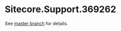# Sitecore.Support.369262

See [master branch](https://github.com/sitecoresupport/Sitecore.Support.369262) for details.